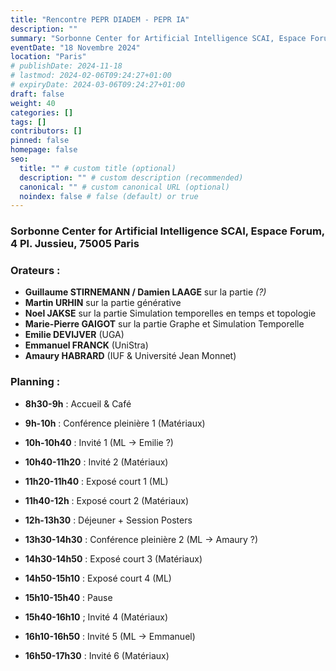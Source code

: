 ```yaml
---
title: "Rencontre PEPR DIADEM - PEPR IA"
description: ""
summary: "Sorbonne Center for Artificial Intelligence SCAI, Espace Forum, 4 Pl. Jussieu, 75005 Paris"
eventDate: "18 Novembre 2024"
location: "Paris"
# publishDate: 2024-11-18
# lastmod: 2024-02-06T09:24:27+01:00
# expiryDate: 2024-03-06T09:24:27+01:00
draft: false
weight: 40
categories: []
tags: []
contributors: []
pinned: false
homepage: false
seo:
  title: "" # custom title (optional)
  description: "" # custom description (recommended)
  canonical: "" # custom canonical URL (optional)
  noindex: false # false (default) or true
---
```


### Sorbonne Center for Artificial Intelligence SCAI, Espace Forum, 4 Pl. Jussieu, 75005 Paris

### Orateurs :

- **Guillaume STIRNEMANN / Damien LAAGE** sur la partie *(?)*
- **Martin URHIN** sur la partie générative
- **Noel JAKSE** sur la partie Simulation temporelles en temps et topologie
- **Marie-Pierre GAIGOT** sur la partie Graphe et Simulation Temporelle
- **Emilie DEVIJVER** (UGA)
- **Emmanuel FRANCK** (UniStra)
- **Amaury HABRARD** (IUF & Université Jean Monnet)

### Planning :

- **8h30-9h** : Accueil & Café

- **9h-10h** : Conférence pleinière 1 (Matériaux)
- **10h-10h40** : Invité 1 (ML -> Emilie ?)
- **10h40-11h20** : Invité 2 (Matériaux)
- **11h20-11h40** : Exposé court 1 (ML)
- **11h40-12h** : Exposé court 2 (Matériaux)

- **12h-13h30** : Déjeuner + Session Posters

- **13h30-14h30** : Conférence pleinière 2 (ML -> Amaury ?)
- **14h30-14h50** : Exposé court 3 (Matériaux)
- **14h50-15h10** : Exposé court 4 (ML)

- **15h10-15h40** : Pause

- **15h40-16h10** ; Invité 4 (Matériaux)
- **16h10-16h50** : Invité 5 (ML -> Emmanuel)
- **16h50-17h30** : Invité 6 (Matériaux)

<br/>

